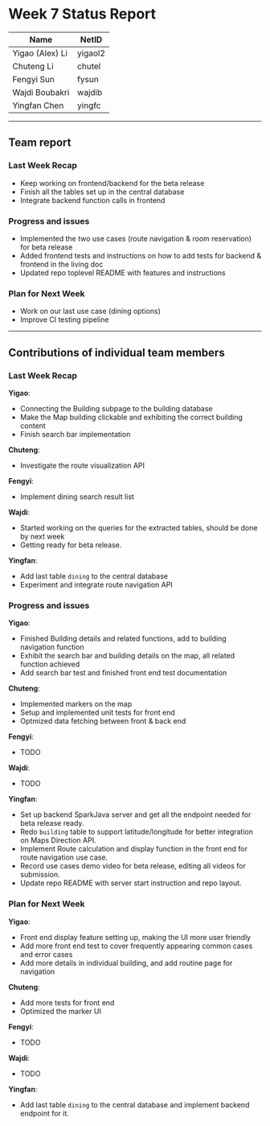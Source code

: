 # Week 7 Status Report

| Name            | NetID   |
| --------------- | ------- |
| Yigao (Alex) Li | yigaol2 |
| Chuteng Li      | chutel  |
| Fengyi Sun      | fysun   |
| Wajdi Boubakri  | wajdib  |
| Yingfan Chen    | yingfc  |

---

## Team report

### Last Week Recap

- Keep working on frontend/backend for the beta release
- Finish all the tables set up in the central database
- Integrate backend function calls in frontend

### Progress and issues

- Implemented the two use cases (route navigation & room reservation) for beta release
- Added frontend tests and instructions on how to add tests for backend & frontend in the living doc
- Updated repo toplevel README with features and instructions

### Plan for Next Week

- Work on our last use case (dining options)
- Improve CI testing pipeline

---

## Contributions of individual team members

### Last Week Recap

**Yigao**:

- Connecting the Building subpage to the building database
- Make the Map building clickable and exhibiting the correct building content
- Finish search bar implementation

**Chuteng**:

- Investigate the route visualization API

**Fengyi**:

- Implement dining search result list

**Wajdi**:

- Started working on the queries for the extracted tables, should be done by next week
- Getting ready for beta release.

**Yingfan**:

- Add last table `dining` to the central database
- Experiment and integrate route navigation API

### Progress and issues

**Yigao**:

- Finished Building details and related functions, add to building navigation function
- Exhibit the search bar and building details on the map, all related function achieved
- Add search bar test and finished front end test documentation

**Chuteng**:

- Implemented markers on the map
- Setup and implemented unit tests for front end
- Optmized data fetching between front & back end

**Fengyi**:

- TODO

**Wajdi**:

- TODO

**Yingfan**:

- Set up backend SparkJava server and get all the endpoint needed for beta release ready.
- Redo `building` table to support latitude/longitude for better integration on Maps Direction API.
- Implement Route calculation and display function in the front end for route navigation use case.
- Record use cases demo video for beta release, editing all videos for submission.
- Update repo README with server start instruction and repo layout.

### Plan for Next Week

**Yigao**:

- Front end display feature setting up, making the UI more user friendly
- Add more front end test to cover frequently appearing common cases and error cases
- Add more details in individual building, and add routine page for navigation

**Chuteng**:

- Add more tests for front end
- Optimized the marker UI

**Fengyi**:

- TODO

**Wajdi**:

- TODO

**Yingfan**:

- Add last table `dining` to the central database and implement backend endpoint for it.
